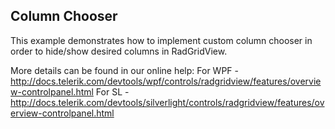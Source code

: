 ## Column Chooser
This example demonstrates how to implement custom column chooser in order to hide/show desired columns in RadGridView.

More details can be found in our online help:
For WPF - http://docs.telerik.com/devtools/wpf/controls/radgridview/features/overview-controlpanel.html
For SL - http://docs.telerik.com/devtools/silverlight/controls/radgridview/features/overview-controlpanel.html

[//]: <KeyWords: hide, show, desired>